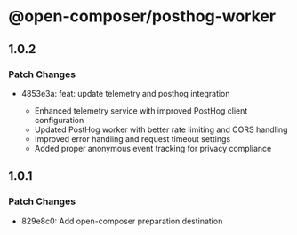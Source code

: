 # @open-composer/posthog-worker

## 1.0.2

### Patch Changes

- 4853e3a: feat: update telemetry and posthog integration

  - Enhanced telemetry service with improved PostHog client configuration
  - Updated PostHog worker with better rate limiting and CORS handling
  - Improved error handling and request timeout settings
  - Added proper anonymous event tracking for privacy compliance

## 1.0.1

### Patch Changes

- 829e8c0: Add open-composer preparation destination
